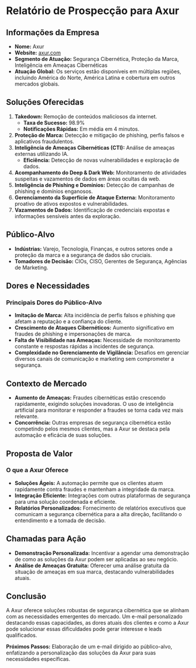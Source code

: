 # Relatório de Prospecção para Axur

## Informações da Empresa
- **Nome:** Axur
- **Website:** [axur.com](https://www.axur.com/en-us)
- **Segmento de Atuação:** Segurança Cibernética, Proteção da Marca, Inteligência em Ameaças Cibernéticas
- **Atuação Global:** Os serviços estão disponíveis em múltiplas regiões, incluindo América do Norte, América Latina e cobertura em outros mercados globais.

## Soluções Oferecidas
1. **Takedown:** Remoção de conteúdos maliciosos da internet.
   - **Taxa de Sucesso:** 98.9%
   - **Notificações Rápidas:** Em média em 4 minutos.
2. **Proteção de Marca:** Detecção e mitigação de phishing, perfis falsos e aplicativos fraudulentos.
3. **Inteligência de Ameaças Cibernéticas (CTI):** Análise de ameaças externas utilizando IA.
   - **Eficiência:** Detecção de novas vulnerabilidades e exploração de dados.
4. **Acompanhamento do Deep & Dark Web:** Monitoramento de atividades suspeitas e vazamentos de dados em áreas ocultas da web.
5. **Inteligência de Phishing e Domínios:** Detecção de campanhas de phishing e domínios enganosos.
6. **Gerenciamento da Superfície de Ataque Externa:** Monitoramento proativo de ativos expostos e vulnerabilidades.
7. **Vazamentos de Dados:** Identificação de credenciais expostas e informações sensíveis antes da exploração.

## Público-Alvo
- **Indústrias:** Varejo, Tecnologia, Finanças, e outros setores onde a proteção da marca e a segurança de dados são cruciais.
- **Tomadores de Decisão:** CIOs, CISO, Gerentes de Segurança, Agências de Marketing.

## Dores e Necessidades
### Principais Dores do Público-Alvo
- **Imitação de Marca:** Alta incidência de perfis falsos e phishing que afetam a reputação e a confiança do cliente.
- **Crescimento de Ataques Cibernéticos:** Aumento significativo em fraudes de phishing e impersonações de marca.
- **Falta de Visibilidade nas Ameaças:** Necessidade de monitoramento constante e respostas rápidas a incidentes de segurança.
- **Complexidade no Gerenciamento de Vigilância:** Desafios em gerenciar diversos canais de comunicação e marketing sem comprometer a segurança.

## Contexto de Mercado
- **Aumento de Ameaças:** Fraudes cibernéticas estão crescendo rapidamente, exigindo soluções inovadoras. O uso de inteligência artificial para monitorar e responder a fraudes se torna cada vez mais relevante.
- **Concorrência:** Outras empresas de segurança cibernética estão competindo pelos mesmos clientes, mas a Axur se destaca pela automação e eficácia de suas soluções.

## Proposta de Valor
### O que a Axur Oferece
- **Soluções Ágeis:** A automação permite que os clientes atuem rapidamente contra fraudes e mantenham a integridade da marca.
- **Integração Eficiente:** Integrações com outras plataformas de segurança para uma solução coordenada e eficiente.
- **Relatórios Personalizados:** Fornecimento de relatórios executivos que comunicam a segurança cibernética para a alta direção, facilitando o entendimento e a tomada de decisão.

## Chamadas para Ação
- **Demonstração Personalizada:** Incentivar a agendar uma demonstração de como as soluções da Axur podem ser aplicadas ao seu negócio.
- **Análise de Ameaças Gratuita:** Oferecer uma análise gratuita da situação de ameaças em sua marca, destacando vulnerabilidades atuais.

## Conclusão
A Axur oferece soluções robustas de segurança cibernética que se alinham com as necessidades emergentes do mercado. Um e-mail personalizado destacando essas capacidades, as dores atuais dos clientes e como a Axur pode solucionar essas dificuldades pode gerar interesse e leads qualificados.

**Próximos Passos:** Elaboração de um e-mail dirigido ao público-alvo, enfatizando a personalização das soluções da Axur para suas necessidades específicas.